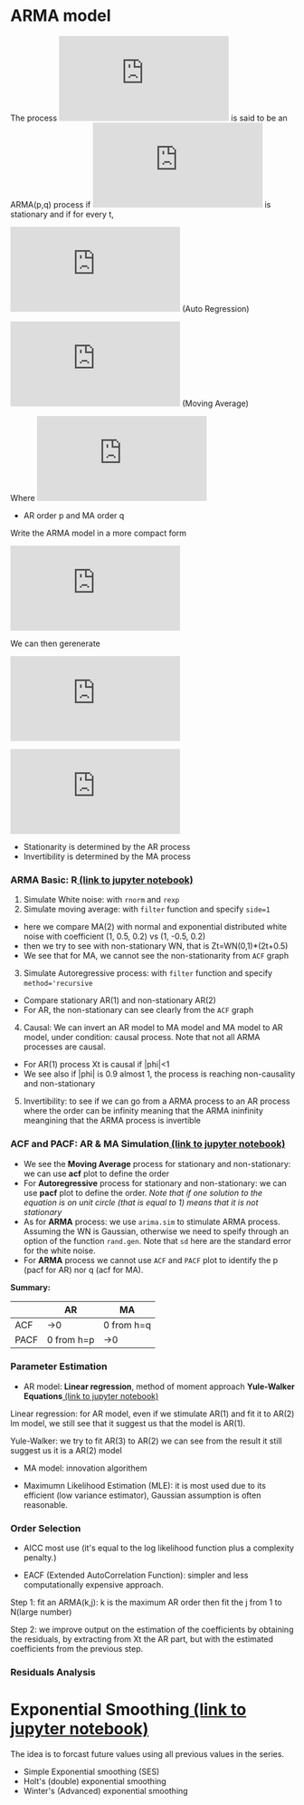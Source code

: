 # ARMA model

The process ![Process](https://latex.codecogs.com/gif.latex?X_t%2Ct%5Cin%5Cmathbb%7BZ%7D) is said to be an ARMA(p,q) process if ![x-t](https://latex.codecogs.com/gif.latex?X_t) is stationary and if for every t,

![AR](https://latex.codecogs.com/gif.latex?X_t-%5Cphi_1X_%7Bt-1%7D-...-%5Cphi_qX_%7Bt-q%7D)  (Auto Regression)

![MA](https://latex.codecogs.com/gif.latex?%3DZ_t&plus;%5Ctheta_1Z_%7Bt-1%7D&plus;...&plus;%5Ctheta_qZ_%7Bt-q%7D)  (Moving Average)

Where ![z_WN](https://latex.codecogs.com/gif.latex?Z_t%20%5Csim%20%5Ctext%7BWN%7D%280%2C%5Csigma%5E2%29)

* AR order p and MA order q

Write the ARMA model in a more compact form

![compact](https://latex.codecogs.com/gif.latex?%5Cphi%28B%29X_t%3D%5Ctheta%28B%29Z_t)

We can then gerenerate

![Xt](https://latex.codecogs.com/gif.latex?X_t%3D%5Cfrac%7B%5Ctheta%28B%29%7D%7B%5Cphi%28B%29%7DZ_t)

![Zt](https://latex.codecogs.com/gif.latex?Z_t%3D%5Cfrac%7B%5Cphi%28B%29%7D%7B%5Ctheta%28B%29%7DX_t)

* Stationarity is determined by the AR process
* Invertibility is determined by the MA process

### ARMA Basic: R[ (link to jupyter notebook)](https://github.com/Yuhsuant1994/DataScienceTechInstitute/blob/master/TimeSeries/TS_4_ARMA_Basic.ipynb)

 1. Simulate White noise: with `rnorm` and `rexp`
 2. Simulate moving average: with `filter` function and specify `side=1` 
  * here we compare MA(2) with normal and exponential distributed white noise with coefficient (1, 0.5, 0.2) vs (1, -0.5, 0.2)
  * then we try to see with non-stationary WN, that is Zt=WN(0,1)\*(2t+0.5)
  * We see that for MA, we cannot see the non-stationarity from  `ACF` graph
 3. Simulate Autoregressive process: with `filter` function and specify `method='recursive`
  * Compare stationary AR(1) and non-stationary AR(2)
  * For AR, the non-stationary can see clearly from the `ACF` graph
 4. Causal: We can invert an AR model to MA model and MA model to AR model, under condition: causal process. Note that not all ARMA processes are causal.
 * For AR(1) process Xt is causal if |phi|<1
 * We see also if |phi| is 0.9 almost 1, the process is reaching non-causality and non-stationary
 5. Invertibility: to see if we can go from a ARMA process to an AR process where the order can be infinity meaning that the ARMA ininfinity meangining that the ARMA process is invertible

### ACF and PACF: AR & MA Simulation[ (link to jupyter notebook)](https://github.com/Yuhsuant1994/DataScienceTechInstitute/blob/master/TimeSeries/TS_5_ARMA_simulation_with_ACF_and_PACF.ipynb)

* We see the **Moving Average** process for stationary and non-stationary: we can use **acf** plot to define the order
* For **Autoregressive** process for stationary and non-stationary: we can use **pacf** plot to define the order. *Note that if one solution to the equation is on unit circle (that is equal to 1) means that it is not stationary*
* As for **ARMA** process: we use `arima.sim` to stimulate ARMA process. Assuming the WN is Gaussian, otherwise we need to speify through an option of the function `rand.gen`. Note that `sd` here are the standard error for the white noise.
* For **ARMA** process we cannot use `ACF` and `PACF` plot to identify the p (pacf for AR) nor q (acf for MA).

**Summary:**

|   |AR |MA |
|---|---|---|
|ACF|→0|0 from h=q|
|PACF|0 from h=p|→0|

### Parameter Estimation

 * AR model: **Linear regression**, method of moment approach **Yule-Walker Equations**[ (link to jupyter notebook)](https://github.com/Yuhsuant1994/DataScienceTechInstitute/blob/master/TimeSeries/TS_6_ARMA_Parameter_Estimation_Linear_regression.ipynb)
 
Linear regression: for AR model, even if we stimulate AR(1) and fit it to AR(2) lm model, we still see that it suggest us that the model is AR(1).

Yule-Walker: we try to fit AR(3) to AR(2) we can see from the result it still suggest us it is a AR(2) model

* MA model: innovation algorithem 

* Maximumn Likelihood Estimation (MLE): it is most used due to its efficient (low variance estimator), Gaussian assumption is often reasonable.

### Order Selection

* AICC most use (it's equal to the log likelihood function plus a complexity penalty.)

* EACF (Extended AutoCorrelation Function): simpler and less computationally expensive approach.

Step 1: fit an ARMA(k,j): k is the maximum AR order then fit the j from 1 to N(large number)

Step 2: we improve output on the estimation of the coefficients by obtaining the residuals, by extracting from Xt the AR part, but with the estimated coefficients from the previous step.

### Residuals Analysis

# Exponential Smoothing[ (link to jupyter notebook)](https://github.com/Yuhsuant1994/DataScienceTechInstitute/blob/master/TimeSeries/TS_ex_Exonential_smoothing.ipynb)

The idea is to forcast future values using all previous values in the series.
 * Simple Exponential smoothing (SES)
 * Holt's (double) exponential smoothing
 * Winter's (Advanced) exponential smoothing
